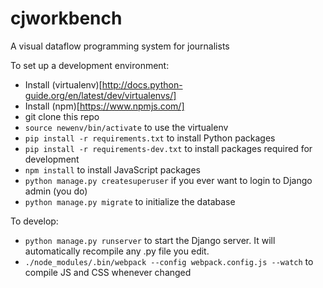 # cjworkbench
A visual dataflow programming system for journalists

To set up a development environment:

- Install (virtualenv)[http://docs.python-guide.org/en/latest/dev/virtualenvs/]
- Install (npm)[https://www.npmjs.com/]
- git clone this repo
- `source newenv/bin/activate` to use the virtualenv
- `pip install -r requirements.txt` to install Python packages
- `pip install -r requirements-dev.txt` to install packages required for development
- `npm install` to install JavaScript packages
- `python manage.py createsuperuser` if you ever want to login to Django admin (you do)
- `python manage.py migrate` to initialize the database

To develop:
- `python manage.py runserver` to start the Django server. It will automatically recompile any .py file you edit.
- `./node_modules/.bin/webpack --config webpack.config.js --watch` to compile JS and CSS whenever changed

